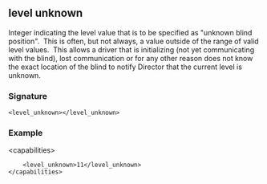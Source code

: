 ## level unknown

Integer indicating the level value that is to be specified as "unknown blind position".  This is often, but not always, a value outside of the range of valid level values.  This allows a driver that is initializing (not yet communicating with the blind),  lost communication or for any other reason does not know the exact location of the blind to notify Director that the current level is unknown.


### Signature

`<level_unknown></level_unknown>`


### Example


\<capabilities\>
```
    <level_unknown>11</level_unknown>
</capabilities>
```

